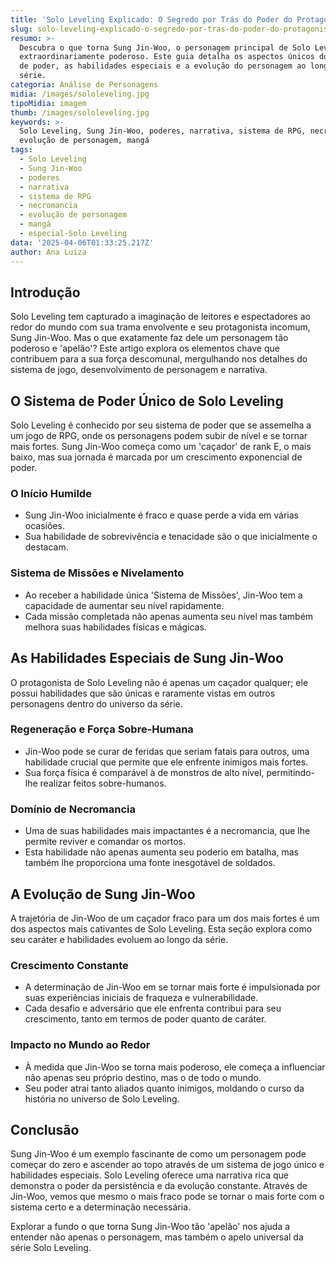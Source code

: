 ```yaml
---
title: 'Solo Leveling Explicado: O Segredo por Trás do Poder do Protagonista'
slug: solo-leveling-explicado-o-segredo-por-tras-do-poder-do-protagonista
resumo: >-
  Descubra o que torna Sung Jin-Woo, o personagem principal de Solo Leveling,
  extraordinariamente poderoso. Este guia detalha os aspectos únicos do sistema
  de poder, as habilidades especiais e a evolução do personagem ao longo da
  série.
categoria: Análise de Personagens
midia: /images/sololeveling.jpg
tipoMidia: imagem
thumb: /images/sololeveling.jpg
keywords: >-
  Solo Leveling, Sung Jin-Woo, poderes, narrativa, sistema de RPG, necromancia,
  evolução de personagem, mangá
tags:
  - Solo Leveling
  - Sung Jin-Woo
  - poderes
  - narrativa
  - sistema de RPG
  - necromancia
  - evolução de personagem
  - mangá
  - especial-Solo Leveling
data: '2025-04-06T01:33:25.217Z'
author: Ana Luiza
---
```


## Introdução
Solo Leveling tem capturado a imaginação de leitores e espectadores ao redor do mundo com sua trama envolvente e seu protagonista incomum, Sung Jin-Woo. Mas o que exatamente faz dele um personagem tão poderoso e 'apelão'? Este artigo explora os elementos chave que contribuem para a sua força descomunal, mergulhando nos detalhes do sistema de jogo, desenvolvimento de personagem e narrativa.

## O Sistema de Poder Único de Solo Leveling
Solo Leveling é conhecido por seu sistema de poder que se assemelha a um jogo de RPG, onde os personagens podem subir de nível e se tornar mais fortes. Sung Jin-Woo começa como um 'caçador' de rank E, o mais baixo, mas sua jornada é marcada por um crescimento exponencial de poder.

### O Início Humilde
- Sung Jin-Woo inicialmente é fraco e quase perde a vida em várias ocasiões.
- Sua habilidade de sobrevivência e tenacidade são o que inicialmente o destacam.

### Sistema de Missões e Nivelamento
- Ao receber a habilidade única 'Sistema de Missões', Jin-Woo tem a capacidade de aumentar seu nível rapidamente.
- Cada missão completada não apenas aumenta seu nível mas também melhora suas habilidades físicas e mágicas.

## As Habilidades Especiais de Sung Jin-Woo
O protagonista de Solo Leveling não é apenas um caçador qualquer; ele possui habilidades que são únicas e raramente vistas em outros personagens dentro do universo da série.

### Regeneração e Força Sobre-Humana
- Jin-Woo pode se curar de feridas que seriam fatais para outros, uma habilidade crucial que permite que ele enfrente inimigos mais fortes.
- Sua força física é comparável à de monstros de alto nível, permitindo-lhe realizar feitos sobre-humanos.

### Domínio de Necromancia
- Uma de suas habilidades mais impactantes é a necromancia, que lhe permite reviver e comandar os mortos.
- Esta habilidade não apenas aumenta seu poderio em batalha, mas também lhe proporciona uma fonte inesgotável de soldados.

## A Evolução de Sung Jin-Woo
A trajetória de Jin-Woo de um caçador fraco para um dos mais fortes é um dos aspectos mais cativantes de Solo Leveling. Esta seção explora como seu caráter e habilidades evoluem ao longo da série.

### Crescimento Constante
- A determinação de Jin-Woo em se tornar mais forte é impulsionada por suas experiências iniciais de fraqueza e vulnerabilidade.
- Cada desafio e adversário que ele enfrenta contribui para seu crescimento, tanto em termos de poder quanto de caráter.

### Impacto no Mundo ao Redor
- À medida que Jin-Woo se torna mais poderoso, ele começa a influenciar não apenas seu próprio destino, mas o de todo o mundo.
- Seu poder atrai tanto aliados quanto inimigos, moldando o curso da história no universo de Solo Leveling.

## Conclusão
Sung Jin-Woo é um exemplo fascinante de como um personagem pode começar do zero e ascender ao topo através de um sistema de jogo único e habilidades especiais. Solo Leveling oferece uma narrativa rica que demonstra o poder da persistência e da evolução constante. Através de Jin-Woo, vemos que mesmo o mais fraco pode se tornar o mais forte com o sistema certo e a determinação necessária.

Explorar a fundo o que torna Sung Jin-Woo tão 'apelão' nos ajuda a entender não apenas o personagem, mas também o apelo universal da série Solo Leveling.
